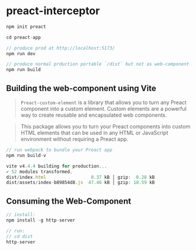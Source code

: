 # preact-interceptor

```js
npm init preact

cd preact-app

// produce prod at http://localhost:5173/
npm run dev

// produce normal prduction portable `/dist` but not as web-component
npm run build
```

## Building the web-component using Vite

> `Preact-custom-element` is a library that allows you to turn any Preact component into a custom element. Custom elements are a powerful way to create reusable and encapsulated web components.

> This package allows you to turn your Preact components into custom HTML elements that can be used in any HTML or JavaScript environment without requiring a Preact app.

```js
// run webpack to bundle your Preact app
npm run build-v
```

```js
vite v4.4.4 building for production...
✓ 52 modules transformed.
dist/index.html                 0.37 kB │ gzip:  0.28 kB
dist/assets/index-b89854d8.js  47.46 kB │ gzip: 18.59 kB
```

## Consuming the Web-Component

```js
// install:
npm install -g http-server

// run:
// cd dist
http-server
```
